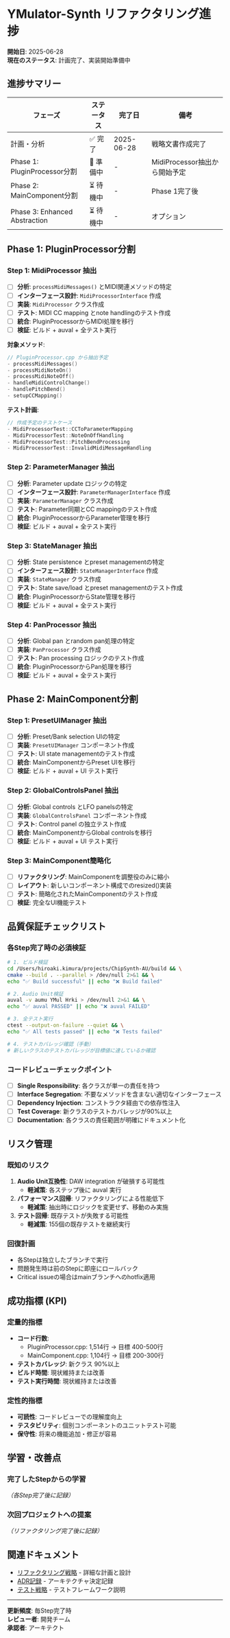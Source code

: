 # YMulator-Synth リファクタリング進捗

**開始日**: 2025-06-28  
**現在のステータス**: 計画完了、実装開始準備中

## 進捗サマリー

| フェーズ | ステータス | 完了日 | 備考 |
|---------|-----------|---------|------|
| 計画・分析 | ✅ 完了 | 2025-06-28 | 戦略文書作成完了 |
| Phase 1: PluginProcessor分割 | 🚀 準備中 | - | MidiProcessor抽出から開始予定 |
| Phase 2: MainComponent分割 | ⏳ 待機中 | - | Phase 1完了後 |
| Phase 3: Enhanced Abstraction | ⏳ 待機中 | - | オプション |

## Phase 1: PluginProcessor分割

### Step 1: MidiProcessor 抽出
- [ ] **分析**: `processMidiMessages()` とMIDI関連メソッドの特定
- [ ] **インターフェース設計**: `MidiProcessorInterface` 作成
- [ ] **実装**: `MidiProcessor` クラス作成
- [ ] **テスト**: MIDI CC mapping とnote handlingのテスト作成
- [ ] **統合**: PluginProcessorからMIDI処理を移行
- [ ] **検証**: ビルド + auval + 全テスト実行

**対象メソッド**:
```cpp
// PluginProcessor.cpp から抽出予定
- processMidiMessages()
- processMidiNoteOn() 
- processMidiNoteOff()
- handleMidiControlChange()
- handlePitchBend()
- setupCCMapping()
```

**テスト計画**:
```cpp
// 作成予定のテストケース
- MidiProcessorTest::CCToParameterMapping
- MidiProcessorTest::NoteOnOffHandling  
- MidiProcessorTest::PitchBendProcessing
- MidiProcessorTest::InvalidMidiMessageHandling
```

### Step 2: ParameterManager 抽出
- [ ] **分析**: Parameter update ロジックの特定
- [ ] **インターフェース設計**: `ParameterManagerInterface` 作成
- [ ] **実装**: `ParameterManager` クラス作成
- [ ] **テスト**: Parameter同期とCC mappingのテスト作成
- [ ] **統合**: PluginProcessorからParameter管理を移行
- [ ] **検証**: ビルド + auval + 全テスト実行

### Step 3: StateManager 抽出
- [ ] **分析**: State persistence とpreset managementの特定
- [ ] **インターフェース設計**: `StateManagerInterface` 作成
- [ ] **実装**: `StateManager` クラス作成
- [ ] **テスト**: State save/load とpreset managementのテスト作成
- [ ] **統合**: PluginProcessorからState管理を移行
- [ ] **検証**: ビルド + auval + 全テスト実行

### Step 4: PanProcessor 抽出
- [ ] **分析**: Global pan とrandom pan処理の特定
- [ ] **実装**: `PanProcessor` クラス作成
- [ ] **テスト**: Pan processing ロジックのテスト作成
- [ ] **統合**: PluginProcessorからPan処理を移行
- [ ] **検証**: ビルド + auval + 全テスト実行

## Phase 2: MainComponent分割

### Step 1: PresetUIManager 抽出
- [ ] **分析**: Preset/Bank selection UIの特定
- [ ] **実装**: `PresetUIManager` コンポーネント作成
- [ ] **テスト**: UI state managementのテスト作成
- [ ] **統合**: MainComponentからPreset UIを移行
- [ ] **検証**: ビルド + auval + UI テスト実行

### Step 2: GlobalControlsPanel 抽出
- [ ] **分析**: Global controls とLFO panelsの特定
- [ ] **実装**: `GlobalControlsPanel` コンポーネント作成
- [ ] **テスト**: Control panel の独立テスト作成
- [ ] **統合**: MainComponentからGlobal controlsを移行
- [ ] **検証**: ビルド + auval + UI テスト実行

### Step 3: MainComponent簡略化
- [ ] **リファクタリング**: MainComponentを調整役のみに縮小
- [ ] **レイアウト**: 新しいコンポーネント構成でのresized()実装
- [ ] **テスト**: 簡略化されたMainComponentのテスト作成
- [ ] **検証**: 完全なUI機能テスト

## 品質保証チェックリスト

### 各Step完了時の必須検証

```bash
# 1. ビルド検証
cd /Users/hiroaki.kimura/projects/ChipSynth-AU/build && \
cmake --build . --parallel > /dev/null 2>&1 && \
echo "✅ Build successful" || echo "❌ Build failed"

# 2. Audio Unit検証  
auval -v aumu YMul Hrki > /dev/null 2>&1 && \
echo "✅ auval PASSED" || echo "❌ auval FAILED"

# 3. 全テスト実行
ctest --output-on-failure --quiet && \
echo "✅ All tests passed" || echo "❌ Tests failed"

# 4. テストカバレッジ確認（手動）
# 新しいクラスのテストカバレッジが目標値に達しているか確認
```

### コードレビューチェックポイント
- [ ] **Single Responsibility**: 各クラスが単一の責任を持つ
- [ ] **Interface Segregation**: 不要なメソッドを含まない適切なインターフェース
- [ ] **Dependency Injection**: コンストラクタ経由での依存性注入
- [ ] **Test Coverage**: 新クラスのテストカバレッジが90%以上
- [ ] **Documentation**: 各クラスの責任範囲が明確にドキュメント化

## リスク管理

### 既知のリスク
1. **Audio Unit互換性**: DAW integration が破損する可能性
   - **軽減策**: 各ステップ後に auval 実行
2. **パフォーマンス回帰**: リファクタリングによる性能低下
   - **軽減策**: 抽出時にロジックを変更せず、移動のみ実施
3. **テスト回帰**: 既存テストが失敗する可能性
   - **軽減策**: 155個の既存テストを継続実行

### 回復計画
- 各Stepは独立したブランチで実行
- 問題発生時は前のStepに即座にロールバック
- Critical issueの場合はmainブランチへのhotfix適用

## 成功指標 (KPI)

### 定量的指標
- **コード行数**:
  - PluginProcessor.cpp: 1,514行 → 目標 400-500行
  - MainComponent.cpp: 1,104行 → 目標 200-300行
- **テストカバレッジ**: 新クラス 90%以上
- **ビルド時間**: 現状維持または改善
- **テスト実行時間**: 現状維持または改善

### 定性的指標
- **可読性**: コードレビューでの理解度向上
- **テスタビリティ**: 個別コンポーネントのユニットテスト可能
- **保守性**: 将来の機能追加・修正が容易

## 学習・改善点

### 完了したStepからの学習
*（各Step完了後に記録）*

### 次回プロジェクトへの提案
*（リファクタリング完了後に記録）*

## 関連ドキュメント

- [リファクタリング戦略](./refactoring-strategy.md) - 詳細な計画と設計
- [ADR記録](./ymulatorsynth-adr.md) - アーキテクチャ決定記録
- [テスト戦略](../tests/README.md) - テストフレームワーク説明

---

**更新頻度**: 毎Step完了時  
**レビュー者**: 開発チーム  
**承認者**: アーキテクト